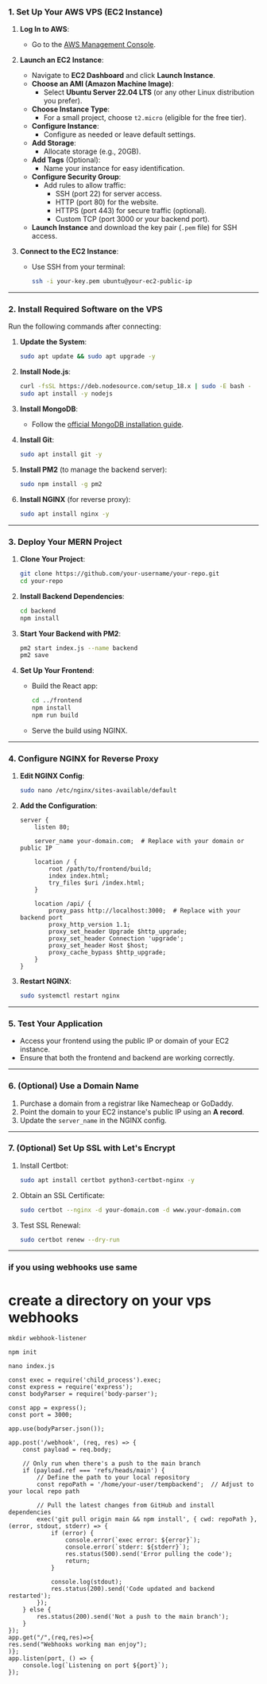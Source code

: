 

### **1. Set Up Your AWS VPS (EC2 Instance)**

1. **Log In to AWS**:
   - Go to the [AWS Management Console](https://aws.amazon.com/console/).

2. **Launch an EC2 Instance**:
   - Navigate to **EC2 Dashboard** and click **Launch Instance**.
   - **Choose an AMI (Amazon Machine Image)**:
     - Select **Ubuntu Server 22.04 LTS** (or any other Linux distribution you prefer).
   - **Choose Instance Type**:
     - For a small project, choose `t2.micro` (eligible for the free tier).
   - **Configure Instance**:
     - Configure as needed or leave default settings.
   - **Add Storage**:
     - Allocate storage (e.g., 20GB).
   - **Add Tags** (Optional):
     - Name your instance for easy identification.
   - **Configure Security Group**:
     - Add rules to allow traffic:
       - SSH (port 22) for server access.
       - HTTP (port 80) for the website.
       - HTTPS (port 443) for secure traffic (optional).
       - Custom TCP (port 3000 or your backend port).
   - **Launch Instance** and download the key pair (`.pem` file) for SSH access.

3. **Connect to the EC2 Instance**:
   - Use SSH from your terminal:
     ```bash
     ssh -i your-key.pem ubuntu@your-ec2-public-ip
     ```

---

### **2. Install Required Software on the VPS**

Run the following commands after connecting:

1. **Update the System**:
   ```bash
   sudo apt update && sudo apt upgrade -y
   ```

2. **Install Node.js**:
   ```bash
   curl -fsSL https://deb.nodesource.com/setup_18.x | sudo -E bash -
   sudo apt install -y nodejs
   ```

3. **Install MongoDB**:
   - Follow the [official MongoDB installation guide](https://www.mongodb.com/docs/manual/tutorial/install-mongodb-on-ubuntu/).

4. **Install Git**:
   ```bash
   sudo apt install git -y
   ```

5. **Install PM2** (to manage the backend server):
   ```bash
   sudo npm install -g pm2
   ```

6. **Install NGINX** (for reverse proxy):
   ```bash
   sudo apt install nginx -y
   ```

---

### **3. Deploy Your MERN Project**

1. **Clone Your Project**:
   ```bash
   git clone https://github.com/your-username/your-repo.git
   cd your-repo
   ```

2. **Install Backend Dependencies**:
   ```bash
   cd backend
   npm install
   ```

3. **Start Your Backend with PM2**:
   ```bash
   pm2 start index.js --name backend
   pm2 save
   ```

4. **Set Up Your Frontend**:
   - Build the React app:
     ```bash
     cd ../frontend
     npm install
     npm run build
     ```
   - Serve the build using NGINX.

---

### **4. Configure NGINX for Reverse Proxy**

1. **Edit NGINX Config**:
   ```bash
   sudo nano /etc/nginx/sites-available/default
   ```

2. **Add the Configuration**:
   ```nginx
   server {
       listen 80;

       server_name your-domain.com;  # Replace with your domain or public IP

       location / {
           root /path/to/frontend/build;
           index index.html;
           try_files $uri /index.html;
       }

       location /api/ {
           proxy_pass http://localhost:3000;  # Replace with your backend port
           proxy_http_version 1.1;
           proxy_set_header Upgrade $http_upgrade;
           proxy_set_header Connection 'upgrade';
           proxy_set_header Host $host;
           proxy_cache_bypass $http_upgrade;
       }
   }
   ```

3. **Restart NGINX**:
   ```bash
   sudo systemctl restart nginx
   ```

---

### **5. Test Your Application**

- Access your frontend using the public IP or domain of your EC2 instance.
- Ensure that both the frontend and backend are working correctly.

---

### **6. (Optional) Use a Domain Name**

1. Purchase a domain from a registrar like Namecheap or GoDaddy.
2. Point the domain to your EC2 instance's public IP using an **A record**.
3. Update the `server_name` in the NGINX config.

---

### **7. (Optional) Set Up SSL with Let's Encrypt**

1. Install Certbot:
   ```bash
   sudo apt install certbot python3-certbot-nginx -y
   ```
2. Obtain an SSL Certificate:
   ```bash
   sudo certbot --nginx -d your-domain.com -d www.your-domain.com
   ```
3. Test SSL Renewal:
   ```bash
   sudo certbot renew --dry-run
   ```

---

### if you using webhooks use same 
# create a directory on your vps webhooks
```
mkdir webhook-listener
```
```
npm init
```
```
nano index.js
```
```
const exec = require('child_process').exec;
const express = require('express');
const bodyParser = require('body-parser');

const app = express();
const port = 3000;

app.use(bodyParser.json());

app.post('/webhook', (req, res) => {
    const payload = req.body;

    // Only run when there's a push to the main branch
    if (payload.ref === 'refs/heads/main') {
        // Define the path to your local repository
        const repoPath = '/home/your-user/tempbackend';  // Adjust to your local repo path

        // Pull the latest changes from GitHub and install dependencies
        exec('git pull origin main && npm install', { cwd: repoPath }, (error, stdout, stderr) => {
            if (error) {
                console.error(`exec error: ${error}`);
                console.error(`stderr: ${stderr}`);
                res.status(500).send('Error pulling the code');
                return;
            }

            console.log(stdout);
            res.status(200).send('Code updated and backend restarted');
        });
    } else {
        res.status(200).send('Not a push to the main branch');
    }
});
app.get("/",(req,res)=>{
res.send("Webhooks working man enjoy");
)};
app.listen(port, () => {
    console.log(`Listening on port ${port}`);
});

```

